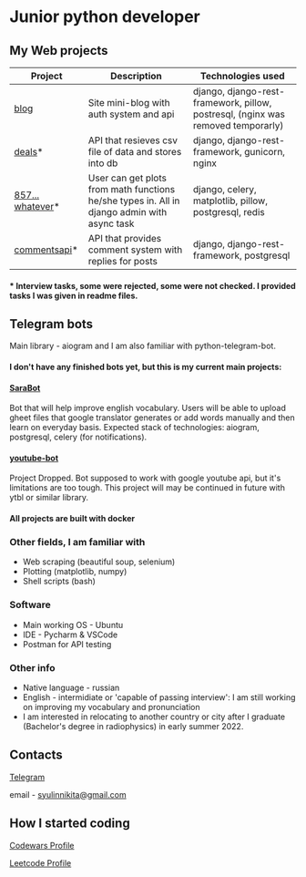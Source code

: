 # Junior python developer

## My Web projects

|Project|Description|Technologies used|
|-------|-----------|-----------------|
|[blog](https://github.com/SaraFarron/Blog)|Site mini-blog with auth system and api|django, django-rest-framework, pillow, postresql, (nginx was removed temporarly)|
|[deals](https://github.com/SaraFarron/deals)*|API that resieves csv file of data and stores into db|django, django-rest-framework, gunicorn, nginx|
|[857... whatever](https://github.com/SaraFarron/857a3e3e788f40f4b7523fcb9eeb94b6/)*|User can get plots from math functions he/she types in. All in django admin with async task|django, celery, matplotlib, pillow, postgresql, redis|
|[commentsapi](https://github.com/SaraFarron/commentsapi)*|API that provides comment system with replies for posts|django, django-rest-framework, postgresql|

#### * Interview tasks, some were rejected, some were not checked. I provided tasks I was given in readme files.

## Telegram bots

Main library - aiogram and I am also familiar with python-telegram-bot. 

#### I don't have any finished bots yet, but this is my current main projects:

#### [SaraBot](https://github.com/SaraFarron/SaraBot)

Bot that will help improve english vocabulary. Users will be able to upload gheet files that google translator generates 
or add words manually and then learn on everyday basis. Expected stack of technologies: 
aiogram, postgresql, celery (for notifications).

#### [youtube-bot](https://github.com/SaraFarron/youtube-bot)

Project Dropped. Bot supposed to work with google youtube api, but it's limitations are too tough. 
This project will may be continued in future with ytbl or similar library.


#### All projects are built with docker


### Other fields, I am familiar with

+ Web scraping (beautiful soup, selenium)
+ Plotting (matplotlib, numpy)
+ Shell scripts (bash)

### Software

+ Main working OS - Ubuntu
+ IDE - Pycharm & VSCode
+ Postman for API testing

### Other info

+ Native language - russian
+ English - intermidiate or 'capable of passing interview': I am still working on improving my vocabulary and pronunciation
+ I am interested in relocating to another country or city after I graduate (Bachelor's degree in radiophysics) in early summer 2022.

## Contacts

[Telegram](https://t.me/SaraFaron)

email - syulinnikita@gmail.com

## How I started coding

[Codewars Profile](https://www.codewars.com/users/SaraFarron)

[Leetcode Profile](https://leetcode.com/sarafarron/)
